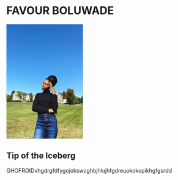 # FAVOUR BOLUWADE

<img src="assets/Profile Github.jpg" alt="alt text" width="200" height="300">


## Tip of the Iceberg

GHOFROIDvhgdrgfdfygojokswcghbjhlujhfgdreuokokopikhgfgsrdd
